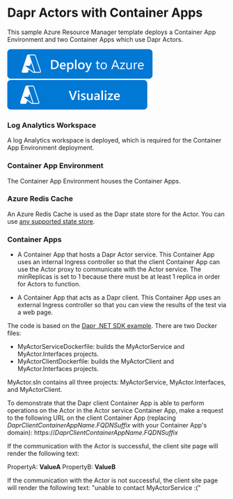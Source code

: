 # Dapr Actors with Container Apps
This sample Azure Resource Manager template deploys a Container App Environment and two Container Apps which use Dapr Actors.

[![Deploy To Azure](https://raw.githubusercontent.com/Azure/azure-quickstart-templates/master/1-CONTRIBUTION-GUIDE/images/deploytoazure.svg?sanitize=true)](https://portal.azure.com/#create/Microsoft.Template/uri/https%3A%2F%2Fraw.githubusercontent.com%2Fazureossd%2FContainer-Apps%2Fmaster%2FDapr%2Factors%2Fdotnet-sdk%2Fdeploy%2Fazuredeploy.json)  [![Visualize](https://raw.githubusercontent.com/Azure/azure-quickstart-templates/master/1-CONTRIBUTION-GUIDE/images/visualizebutton.svg?sanitize=true)](http://armviz.io/#/?load=https%3A%2F%2Fraw.githubusercontent.com%2Fazureossd%2FContainer-Apps%2Fmaster%2FDapr%2Factors%2Fdotnet-sdk%2Fdeploy%2Fazuredeploy.json)

### Log Analytics Workspace

A log Analytics workspace is deployed, which is required for the Container App Environment deployment.

### Container App Environment

The Container App Environment houses the Container Apps.

### Azure Redis Cache

An Azure Redis Cache is used as the Dapr state store for the Actor. You can use [any supported state store](https://docs.dapr.io/reference/components-reference/supported-state-stores/). 

### Container Apps

- A Container App that hosts a Dapr Actor service. This Container App uses an internal Ingress controller so that the client Container App can use the Actor proxy to communicate with the Actor service. The minReplicas is set to 1 because there must be at least 1 replica in order for Actors to function.

- A Container App that acts as a Dapr client. This Container App uses an external Ingress controller so that you can view the results of the test via a web page.

The code is based on the [Dapr .NET SDK example](https://docs.dapr.io/developing-applications/sdks/dotnet/dotnet-actors/dotnet-actors-howto/).
There are two Docker files:
- MyActorServiceDockerfile: builds the MyActorService and MyActor.Interfaces projects.
- MyActorClientDockerfile: builds the MyActorClient and MyActor.Interfaces projects.

MyActor.sln contains all three projects: MyActorService, MyActor.Interfaces, and MyActorClient.

To demonstrate that the Dapr client Container App is able to perform operations on the Actor in the Actor service Container App, make a request to the following URL on the client Container App (replacing *DaprClientContainerAppName*.*FQDNSuffix* with your Container App's domain):
https://*DaprClientContainerAppName*.*FQDNSuffix*

If the communication with the Actor is successful, the client site page will render the following text:

PropertyA: **ValueA**
PropertyB: **ValueB**

If the communication with the Actor is not successful, the client site page will render the following text:
"unable to contact MyActorService :("
